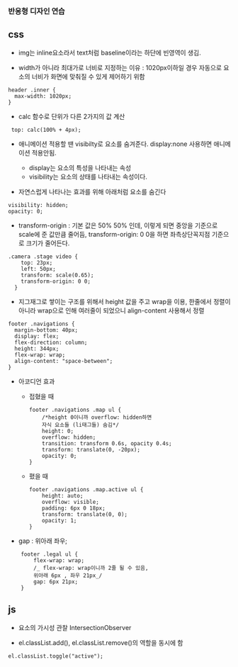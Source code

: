 ### 반응형 디자인 연습

## css

- img는 inline요소라서 text처럼 baseline이라는 하단에 빈영역이 생김.

- width가 아니라 최대가로 너비로 지정하는 이유 : 1020px이하일 경우 자동으로 요소의 너비가 화면에 맞춰질 수 있게 제어하기 위함

```
header .inner {
  max-width: 1020px;
}
```

- calc 함수로 단위가 다른 2가지의 값 계산

```
 top: calc(100% + 4px);
```

- 애니메이션 적용할 땐 visibilty로 요소를 숨겨준다. display:none 사용하면 애니메이션 적용안됨.

  - display는 요소의 특성을 나타내는 속성
  - visibility는 요소의 상태를 나타내는 속성이다.

- 자연스럽게 나타나는 효과를 위해 아래처럼 요소를 숨긴다

```
visibility: hidden;
opacity: 0;
```

- transform-origin : 기본 값은 50% 50% 인데, 이렇게 되면 중앙을 기준으로 scale에 준 값만큼 줄어듬,
  transform-origin: 0 0을 하면 좌측상단꼭지점 기준으로 크기가 줄어든다.

```
.camera .stage video {
    top: 23px;
    left: 50px;
    transform: scale(0.65);
    transform-origin: 0 0;
  }
```

- 지그재그로 쌓이는 구조를 위해서
  height 값을 주고 wrap을 이용,
  한줄에서 정렬이 아니라 wrap으로 인해
  여러줄이 되었으니 align-content 사용해서 정렬

```
footer .navigations {
  margin-bottom: 40px;
  display: flex;
  flex-direction: column;
  height: 344px;
  flex-wrap: wrap;
  align-content: "space-between";
}
```

- 아코디언 효과

  - 접혔을 때

    ```
    footer .navigations .map ul {
        /*height 0이니까 overflow: hidden하면
        자식 요소들 (li태그들) 숨김*/
        height: 0;
        overflow: hidden;
        transition: transform 0.6s, opacity 0.4s;
        transform: translate(0, -20px);
        opacity: 0;
    }
    ```

  - 폈을 때

    ```
    footer .navigations .map.active ul {
        height: auto;
        overflow: visible;
        padding: 6px 0 18px;
        transform: translate(0, 0);
        opacity: 1;
    }

    ```

* gap : 위아래 좌우;

```
    footer .legal ul {
        flex-wrap: wrap;
        /_ flex-wrap: wrap이니까 2줄 될 수 있음,
        위아래 6px , 좌우 21px_/
        gap: 6px 21px;
    }
```

## js

- 요소의 가시성 관찰
  IntersectionObserver

- el.classList.add(), el.classList.remove()의 역할을 동시에 함

```
el.classList.toggle("active");
```
